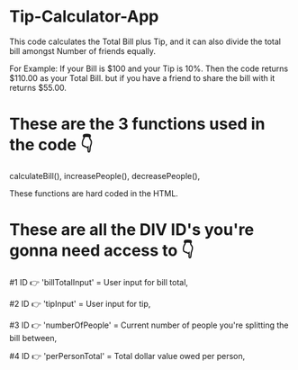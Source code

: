 # Tip-Calculator-App
This code calculates the Total Bill plus Tip, and it can also divide the total bill amongst Number of friends equally.

For Example: If your Bill is $100 and your Tip is 10%. Then the code returns $110.00 as your Total Bill.
but if you have a friend to share the bill with it returns $55.00.

These are the 3 functions used in the code 👇
=========================================
calculateBill(), increasePeople(), decreasePeople(), 

These functions are hard coded in the HTML. 

These are all the DIV ID's you're gonna need access to 👇
========================================================
#1 ID 👉 'billTotalInput' = User input for bill total, 

#2 ID 👉 'tipInput' = User input for tip, 

#3 ID 👉 'numberOfPeople' = Current number of people you're splitting the bill between, 

#4 ID 👉 'perPersonTotal' = Total dollar value owed per person, 
